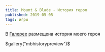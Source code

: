 ```yaml
---
title: Mount & Blade - История героя
published: 2019-05-05
tags: игры
---
```


В [Галерее](/gallery) размещена история моего героя

$gallery("mbhistorypreview")$
